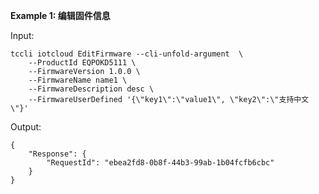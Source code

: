 **Example 1: 编辑固件信息**



Input: 

```
tccli iotcloud EditFirmware --cli-unfold-argument  \
    --ProductId EQPOKD5111 \
    --FirmwareVersion 1.0.0 \
    --FirmwareName name1 \
    --FirmwareDescription desc \
    --FirmwareUserDefined '{\"key1\":\"value1\", \"key2\":\"支持中文\"}'
```

Output: 
```
{
    "Response": {
        "RequestId": "ebea2fd8-0b8f-44b3-99ab-1b04fcfb6cbc"
    }
}
```


